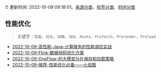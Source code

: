 :alarm_clock: 更新时间: 2022-10-09 09:18:01。[来源分类](../README.md)、[标签分类](../TAGS.md)、[时间分类](../TIMELINE.md)

## 性能优化


> 关键字：`性能`、`优化`、`加载`、`SEO`、`Hints`、`Prefetch`、`Prerender`、`Preload`



- [2022-10-09-高性能-Java-计算服务的性能调优实战](https://toutiao.io/k/bgbsmkh) 
- [2022-10-09-Flink-数据倾斜优化方案](https://toutiao.io/k/e8oognu) 
- [2022-10-09-OneFlow-的大模型分片保存和加载策略](https://toutiao.io/k/6het6ih) 
- [2022-10-09-推荐-性能优化必备——火焰图](https://toutiao.io/k/azf7ub6) 